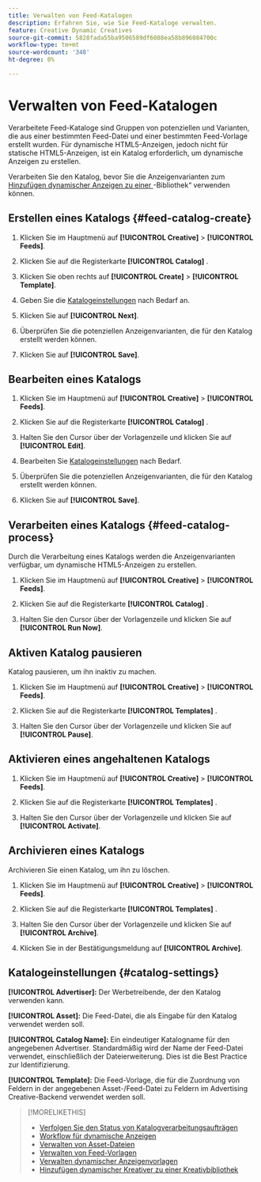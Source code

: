 ```yaml
---
title: Verwalten von Feed-Katalogen
description: Erfahren Sie, wie Sie Feed-Kataloge verwalten.
feature: Creative Dynamic Creatives
source-git-commit: 5828fada55ba9506589df6088ea58b896084700c
workflow-type: tm+mt
source-wordcount: '348'
ht-degree: 0%

---
```


# Verwalten von Feed-Katalogen

Verarbeitete Feed-Kataloge sind Gruppen von potenziellen und Varianten, die aus einer bestimmten Feed-Datei und einer bestimmten Feed-Vorlage erstellt wurden. Für dynamische HTML5-Anzeigen, jedoch nicht für statische HTML5-Anzeigen, ist ein Katalog erforderlich, um dynamische Anzeigen zu erstellen.

Verarbeiten Sie den Katalog, bevor Sie die Anzeigenvarianten zum [Hinzufügen dynamischer Anzeigen zu einer ](/help/creative/creative-libraries/creative-add-dynamic.md)-Bibliothek“ verwenden können.

## Erstellen eines Katalogs {#feed-catalog-create}

1. Klicken Sie im Hauptmenü auf **[!UICONTROL Creative]** > **[!UICONTROL Feeds]**.

1. Klicken Sie auf die Registerkarte **[!UICONTROL Catalog]** .

1. Klicken Sie oben rechts auf **[!UICONTROL Create]** > **[!UICONTROL Template]**.

1. Geben Sie die [Katalogeinstellungen](#catalog-settings) nach Bedarf an.

1. Klicken Sie auf **[!UICONTROL Next]**.

1. Überprüfen Sie die potenziellen Anzeigenvarianten, die für den Katalog erstellt werden können.

1. Klicken Sie auf **[!UICONTROL Save]**.

## Bearbeiten eines Katalogs

1. Klicken Sie im Hauptmenü auf **[!UICONTROL Creative]** > **[!UICONTROL Feeds]**.

1. Klicken Sie auf die Registerkarte **[!UICONTROL Catalog]** .

1. Halten Sie den Cursor über der Vorlagenzeile und klicken Sie auf **[!UICONTROL Edit]**.

1. Bearbeiten Sie [Katalogeinstellungen](#catalog-settings) nach Bedarf.

1. Überprüfen Sie die potenziellen Anzeigenvarianten, die für den Katalog erstellt werden können.

1. Klicken Sie auf **[!UICONTROL Save]**.

## Verarbeiten eines Katalogs {#feed-catalog-process}

Durch die Verarbeitung eines Katalogs werden die Anzeigenvarianten verfügbar, um dynamische HTML5-Anzeigen zu erstellen.

1. Klicken Sie im Hauptmenü auf **[!UICONTROL Creative]** > **[!UICONTROL Feeds]**.

1. Klicken Sie auf die Registerkarte **[!UICONTROL Catalog]** .

1. Halten Sie den Cursor über der Vorlagenzeile und klicken Sie auf **[!UICONTROL Run Now]**.

## Aktiven Katalog pausieren

Katalog pausieren, um ihn inaktiv zu machen.<!-- Can you Activate it again? -->

1. Klicken Sie im Hauptmenü auf **[!UICONTROL Creative]** > **[!UICONTROL Feeds]**.

1. Klicken Sie auf die Registerkarte **[!UICONTROL Templates]** .

1. Halten Sie den Cursor über der Vorlagenzeile und klicken Sie auf **[!UICONTROL Pause]**.

<!-- Verify if this is available:  1. In the confirmation message, click **[!UICONTROL Pause]**. -->

## Aktivieren eines angehaltenen Katalogs

<!-- Verify if this is available. -->

1. Klicken Sie im Hauptmenü auf **[!UICONTROL Creative]** > **[!UICONTROL Feeds]**.

1. Klicken Sie auf die Registerkarte **[!UICONTROL Templates]** .

1. Halten Sie den Cursor über der Vorlagenzeile und klicken Sie auf **[!UICONTROL Activate]**.

## Archivieren eines Katalogs

Archivieren Sie einen Katalog, um ihn zu löschen.

1. Klicken Sie im Hauptmenü auf **[!UICONTROL Creative]** > **[!UICONTROL Feeds]**.

1. Klicken Sie auf die Registerkarte **[!UICONTROL Templates]** .

1. Halten Sie den Cursor über der Vorlagenzeile und klicken Sie auf **[!UICONTROL Archive]**.

1. Klicken Sie in der Bestätigungsmeldung auf **[!UICONTROL Archive]**.

## Katalogeinstellungen {#catalog-settings}

**[!UICONTROL Advertiser]:** Der Werbetreibende, der den Katalog verwenden kann.

**[!UICONTROL Asset]:** Die Feed-Datei, die als Eingabe für den Katalog verwendet werden soll.

**[!UICONTROL Catalog Name]:** Ein eindeutiger Katalogname für den angegebenen Advertiser. Standardmäßig wird der Name der Feed-Datei verwendet, einschließlich der Dateierweiterung. Dies ist die Best Practice zur Identifizierung.<!-- must it have a file extension? -->

**[!UICONTROL Template]:** Die Feed-Vorlage, die für die Zuordnung von Feldern in der angegebenen Asset-/Feed-Datei zu Feldern im Advertising Creative-Backend verwendet werden soll.

>[!MORELIKETHIS]
>
>* [Verfolgen Sie den Status von Katalogverarbeitungsaufträgen](/help/creative/feeds/job-status-track.md)
>* [Workflow für dynamische Anzeigen](/help/creative/introduction/workflow-dynamic-ads.md)
>* [Verwalten von Asset-Dateien](/help/creative/feeds/asset-manage.md)
>* [Verwalten von Feed-Vorlagen](/help/creative/feeds/feed-template-manage.md)
>* [Verwalten dynamischer Anzeigenvorlagen](/help/creative/ad-templates/ad-template-manage.md)
>* [Hinzufügen dynamischer Kreativer zu einer Kreativbibliothek](/help/creative/creative-libraries/creative-add-dynamic.md)
